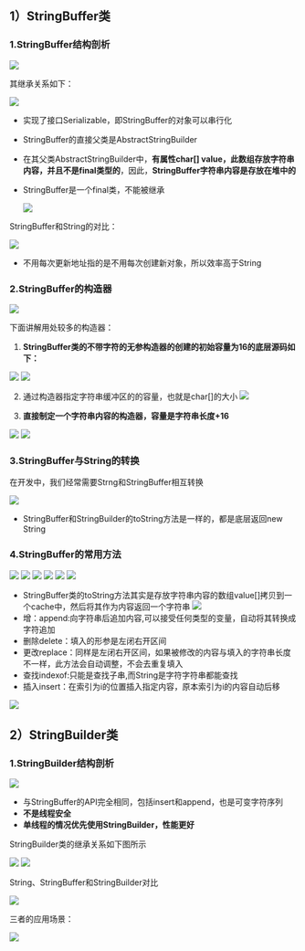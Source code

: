 ## 1）StringBuffer类
### 1.StringBuffer结构剖析
![](assets/04StringBuffer类和StringBuilder类/file-20250216092231004.png)

其继承关系如下：

![](assets/04StringBuffer类和StringBuilder类/file-20250216092419646.png)
* 实现了接口Serializable，即StringBuffer的对象可以串行化
* StringBuffer的直接父类是AbstractStringBuilder
* 在其父类AbstractStringBuilder中，**有属性char\[] value，此数组存放字符串内容，并且不是final类型的**，因此，**StringBuffer字符串内容是存放在堆中的**
* StringBuffer是一个final类，不能被继承

	![](assets/04StringBuffer类和StringBuilder类/file-20250216092714996.png)

StringBuffer和String的对比： 

![](assets/04StringBuffer类和StringBuilder类/file-20250216093105964.png)
* 不用每次更新地址指的是不用每次创建新对象，所以效率高于String


### 2.StringBuffer的构造器
![](assets/04StringBuffer类和StringBuilder类/file-20250216093831922.png)

下面讲解用处较多的构造器：

1. **StringBuffer类的不带字符的无参构造器的创建的初始容量为16的底层源码如下：**

![](assets/04StringBuffer类和StringBuilder类/file-20250216093725346.png)
![](assets/04StringBuffer类和StringBuilder类/file-20250216093751903.png)

2. 通过构造器指定字符串缓冲区的的容量，也就是char\[]的大小
![](assets/04StringBuffer类和StringBuilder类/file-20250216094122291.png)

1. **直接制定一个字符串内容的构造器，容量是字符串长度+16**

![](assets/04StringBuffer类和StringBuilder类/file-20250216094559402.png)
![](assets/04StringBuffer类和StringBuilder类/file-20250216094543678.png)


### 3.StringBuffer与String的转换
在开发中，我们经常需要Strng和StringBuffer相互转换

![](assets/04StringBuffer类和StringBuilder类/file-20250216095855807.png)
* StringBuffer和StringBuilder的toString方法是一样的，都是底层返回new String

### 4.StringBuffer的常用方法
![](assets/04StringBuffer类和StringBuilder类/file-20250216100201272.png)
![](assets/04StringBuffer类和StringBuilder类/file-20250225120856424.png)
![](assets/04StringBuffer类和StringBuilder类/file-20250225154546917.png)
![](assets/04StringBuffer类和StringBuilder类/file-20250225154707407.png)
![](assets/04StringBuffer类和StringBuilder类/file-20250309150611580.png)
![](assets/04StringBuffer类和StringBuilder类/file-20250309150651623.png)

* StringBuffer类的toString方法其实是存放字符串内容的数组value\[]拷贝到一个cache中，然后将其作为内容返回一个字符串
![](assets/04StringBuffer类和StringBuilder类/file-20250216100815403.png)
* 增：append:向字符串后追加内容,可以接受任何类型的变量，自动将其转换成字符追加
* 删除delete：填入的形参是左闭右开区间
* 更改replace：同样是左闭右开区间，如果被修改的内容与填入的字符串长度不一样，此方法会自动调整，不会去重复填入
* 查找indexof:只能是查找子串,而String是字符字符串都能查找
* 插入insert：在索引为i的位置插入指定内容，原本索引为i的内容自动后移

![](assets/04StringBuffer类和StringBuilder类/file-20250216103031559.png)

## 2）StringBuilder类
### 1.StringBuilder结构剖析
![](assets/04StringBuffer类和StringBuilder类/file-20250216104228173.png)
* 与StringBuffer的API完全相同，包括insert和append，也是可变字符序列
* **不是线程安全**
* **单线程的情况优先使用StringBuilder，性能更好**

StringBuilder类的继承关系如下图所示

![](assets/04StringBuffer类和StringBuilder类/file-20250216104810309.png)
![](assets/04StringBuffer类和StringBuilder类/file-20250216105128356.png)

String、StringBuffer和StringBuilder对比

![](assets/04StringBuffer类和StringBuilder类/file-20250216105424700.png)

三者的应用场景：

![](assets/04StringBuffer类和StringBuilder类/file-20250216105715690.png)